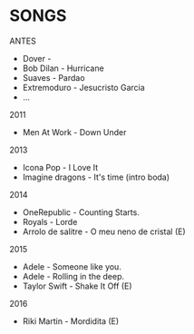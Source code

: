 SONGS
=====

ANTES
 * Dover -
 * Bob Dilan - Hurricane
 * Suaves - Pardao
 * Extremoduro - Jesucristo Garcia
 * ...

2011
 * Men At Work - Down Under

2013
 * Icona Pop - I Love It
 * Imagine dragons - It's time (intro boda)

2014
 * OneRepublic - Counting Starts.
 * Royals - Lorde
 * Arrolo de salitre -  O meu neno de cristal (E)

2015
 * Adele - Someone like you.
 * Adele - Rolling in the deep.
 * Taylor Swift - Shake It Off (E)

2016
 * Riki Martin - Mordidita (E)
